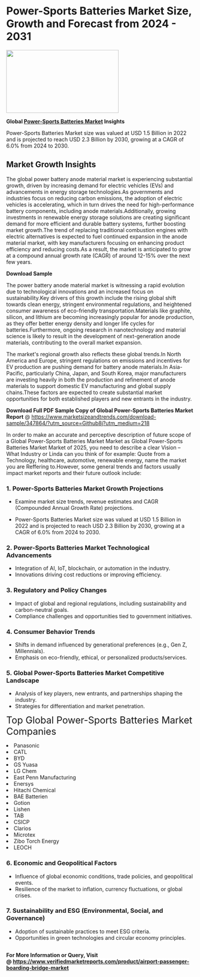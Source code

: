 <H1>Power-Sports Batteries Market Size, Growth and Forecast from 2024 - 2031</H1><img class="aligncenter size-medium wp-image-584254" src="https://thirdeyenews.in/wp-content/uploads/2024/09/Global-Market-Research-300x168.jpeg" alt="" width="300" height="168" /><p><strong>Global&nbsp;<a href="https://www.marketsizeandtrends.com/download-sample/347864/?utm_source=Github8j?utm_medium=218">Power-Sports Batteries Market</a> Insights</strong></p><p>Power-Sports Batteries Market size was valued at USD 1.5 Billion in 2022 and is projected to reach USD 2.3 Billion by 2030, growing at a CAGR of 6.0% from 2024 to 2030.</p><p><h2>Market Growth Insights</h2> <p>The global power battery anode material market is experiencing substantial growth, driven by increasing demand for electric vehicles (EVs) and advancements in energy storage technologies.As governments and industries focus on reducing carbon emissions, the adoption of electric vehicles is accelerating, which in turn drives the need for high-performance battery components, including anode materials.Additionally, growing investments in renewable energy storage solutions are creating significant demand for more efficient and durable battery systems, further boosting market growth.The trend of replacing traditional combustion engines with electric alternatives is expected to fuel continued expansion in the anode material market, with key manufacturers focusing on enhancing product efficiency and reducing costs.As a result, the market is anticipated to grow at a compound annual growth rate (CAGR) of around 12-15% over the next few years.</p> <p><strong>Download Sample</strong></p> <p>The power battery anode material market is witnessing a rapid evolution due to technological innovations and an increased focus on sustainability.Key drivers of this growth include the rising global shift towards clean energy, stringent environmental regulations, and heightened consumer awareness of eco-friendly transportation.Materials like graphite, silicon, and lithium are becoming increasingly popular for anode production, as they offer better energy density and longer life cycles for batteries.Furthermore, ongoing research in nanotechnology and material science is likely to result in the development of next-generation anode materials, contributing to the overall market expansion.</p> <p>The market's regional growth also reflects these global trends.In North America and Europe, stringent regulations on emissions and incentives for EV production are pushing demand for battery anode materials.In Asia-Pacific, particularly China, Japan, and South Korea, major manufacturers are investing heavily in both the production and refinement of anode materials to support domestic EV manufacturing and global supply chains.These factors are expected to create substantial market opportunities for both established players and new entrants in the industry.</p> <p><span class=""><strong>Download Full PDF Sample Copy of Global Power-Sports Batteries Market Report</strong> @ <a href="https://www.marketsizeandtrends.com/download-sample/347864/?utm_source=Github8j?utm_medium=218" target="_blank">https://www.marketsizeandtrends.com/download-sample/347864/?utm_source=Github8j?utm_medium=218</a></span></p><p>In order to make an accurate and perceptive description of future scope of a Global&nbsp;Power-Sports Batteries Market Market as Global&nbsp;Power-Sports Batteries Market Market of 2025, you need to describe a clear Vision &ndash; What Industry or Linda can you think of for example: Quote from a Technology, healthcare, automotive, renewable energy, name the market you are Reffering to.However, some general trends and factors usually impact market reports and their future outlook include:</p><h3>1.&nbsp;<strong>Power-Sports Batteries Market Growth Projections</strong></h3><ul><li>Examine market size trends, revenue estimates and CAGR (Compounded Annual Growth Rate) projections.</li><li><p>Power-Sports Batteries Market size was valued at USD 1.5 Billion in 2022 and is projected to reach USD 2.3 Billion by 2030, growing at a CAGR of 6.0% from 2024 to 2030.</p></li></ul><h3>2.&nbsp;<strong>Power-Sports Batteries Market Technological Advancements</strong></h3><ul><li>Integration of AI, IoT, blockchain, or automation in the industry.</li><li>Innovations driving cost reductions or improving efficiency.</li></ul><h3>3.&nbsp;<strong>Regulatory and Policy Changes</strong></h3><ul><li>Impact of global and regional regulations, including sustainability and carbon-neutral goals.</li><li>Compliance challenges and opportunities tied to government initiatives.</li></ul><h3>4.&nbsp;<strong>Consumer Behavior Trends</strong></h3><ul><li>Shifts in demand influenced by generational preferences (e.g., Gen Z, Millennials).</li><li>Emphasis on eco-friendly, ethical, or personalized products/services.</li></ul><h3>5.&nbsp;<strong>Global Power-Sports Batteries Market Competitive Landscape</strong></h3><ul><li>Analysis of key players, new entrants, and partnerships shaping the industry.</li><li>Strategies for differentiation and market penetration.</li></ul><p data-pm-slice="1 1 []"><span style="color: inherit; font-family: inherit; font-size: 25px;">Top Global Power-Sports Batteries Market Companies</span></p><div class="" data-test-id=""><p><li>Panasonic</li><li> CATL</li><li> BYD</li><li> GS Yuasa</li><li> LG Chem</li><li> East Penn Manufacturing</li><li> Enersys</li><li> Hitachi Chemical</li><li> BAE Batterien</li><li> Gotion</li><li> Lishen</li><li> TAB</li><li> CSICP</li><li> Clarios</li><li> Microtex</li><li> Zibo Torch Energy</li><li> LEOCH</li></p></div><h3>6.&nbsp;<strong>Economic and Geopolitical Factors</strong></h3><ul><li>Influence of global economic conditions, trade policies, and geopolitical events.</li><li>Resilience of the market to inflation, currency fluctuations, or global crises.</li></ul><h3>7.&nbsp;<strong>Sustainability and ESG (Environmental, Social, and Governance)</strong></h3><ul><li>Adoption of sustainable practices to meet ESG criteria.</li><li>Opportunities in green technologies and circular economy principles.</li></ul><h2><strong style="font-size: 14px;">For More Information or Query, Visit @&nbsp;</strong><a style="background-color: #ffffff; font-size: 14px;" href="https://www.marketsizeandtrends.com/report/power-sports-batteries-market/" target="_blank">https://www.verifiedmarketreports.com/product/airport-passenger-boarding-bridge-market</a></h2>